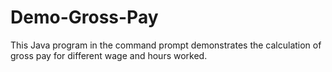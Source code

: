 # Demo-Gross-Pay
This Java program in the command prompt demonstrates the calculation of gross pay for different wage and hours worked.
